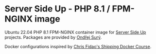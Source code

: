 # Server Side Up -  PHP 8.1 / FPM-NGINX image 

Ubuntu 22.04 PHP 8.1 FPM-NGINX container image for [Server Side Up](https://serversideup.net) projects. Packages are provided by [Ondřej Surý](https://deb.sury.org/).

Docker configurations inspired by [Chris Fidao's Shipping Docker Course](https://serversforhackers.com/shipping-docker).